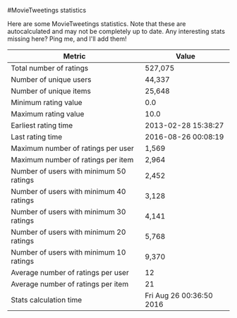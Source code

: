 #MovieTweetings statistics

Here are some MovieTweetings statistics. Note that these are autocalculated and may not be completely up to date. Any interesting stats missing here? Ping me, and I'll add them!

Metric | Value
--- | ---
Total number of ratings                 | 527,075
Number of unique users                  | 44,337
Number of unique items                  | 25,648
Minimum rating value                    | 0.0
Maximum rating value                    | 10.0
Earliest rating time                    | 2013-02-28 15:38:27
Last rating time                        | 2016-08-26 00:08:19
Maximum number of ratings per user      | 1,569
Maximum number of ratings per item      | 2,964
Number of users with minimum 50 ratings | 2,452
Number of users with minimum 40 ratings | 3,128
Number of users with minimum 30 ratings | 4,141
Number of users with minimum 20 ratings | 5,768
Number of users with minimum 10 ratings | 9,370
Average number of ratings per user      | 12
Average number of ratings per item      | 21
Stats calculation time                  | Fri Aug 26 00:36:50 2016

